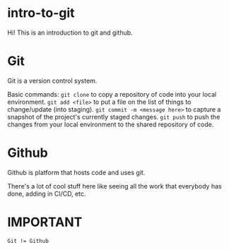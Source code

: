 # intro-to-git

Hi! This is an introduction to git and github. 

# Git
Git is a version control system.

Basic commands:
`git clone` to copy a repository of code into your local environment. 
`git add <file>` to put a file on the list of things to change/update (into staging).
`git commit -m <message here>` to capture a snapshot of the project's currently staged changes.
`git push` to push the changes from your local environment to the shared repository of code.

# Github
Github is platform that hosts code and uses git.

There's a lot of cool stuff here like seeing all the work that everybody has done, adding in CI/CD, etc.

# IMPORTANT
`Git != Github`
